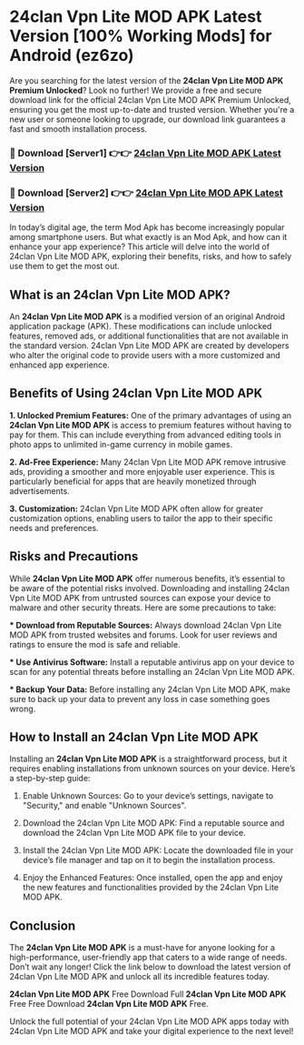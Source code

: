 # 24clan Vpn Lite MOD APK Latest Version [100% Working Mods] for Android (ez6zo)

Are you searching for the latest version of the <strong>24clan Vpn Lite MOD APK Premium Unlocked</strong>? Look no further! We provide a free and secure download link for the official 24clan Vpn Lite MOD APK Premium Unlocked, ensuring you get the most up-to-date and trusted version. Whether you're a new user or someone looking to upgrade, our download link guarantees a fast and smooth installation process.


<h3>🔴 Download [Server1] 👉👉 <a href="https://getmodsapk.pages.dev?q=24clan+Vpn+Lite+MOD+APK&ref=4R3">24clan Vpn Lite MOD APK Latest Version</a></h3>

<h3>🔴 Download [Server2] 👉👉 <a href="https://getmodsapk.pages.dev?q=24clan+Vpn+Lite+MOD+APK&ref=4R3">24clan Vpn Lite MOD APK Latest Version</a></h3>


In today’s digital age, the term Mod Apk has become increasingly popular among smartphone users. But what exactly is an Mod Apk, and how can it enhance your app experience? This article will delve into the world of 24clan Vpn Lite MOD APK, exploring their benefits, risks, and how to safely use them to get the most out.


<h2>What is an 24clan Vpn Lite MOD APK?</h2>

An <strong>24clan Vpn Lite MOD APK</strong> is a modified version of an original Android application package (APK). These modifications can include unlocked features, removed ads, or additional functionalities that are not available in the standard version. 24clan Vpn Lite MOD APK are created by developers who alter the original code to provide users with a more customized and enhanced app experience.


<h2>Benefits of Using 24clan Vpn Lite MOD APK</h2>

<strong> 1. Unlocked Premium Features:</strong> One of the primary advantages of using an <strong>24clan Vpn Lite MOD APK</strong> is access to premium features without having to pay for them. This can include everything from advanced editing tools in photo apps to unlimited in-game currency in mobile games.

<strong> 2. Ad-Free Experience:</strong> Many 24clan Vpn Lite MOD APK remove intrusive ads, providing a smoother and more enjoyable user experience. This is particularly beneficial for apps that are heavily monetized through advertisements.

<strong> 3. Customization:</strong> 24clan Vpn Lite MOD APK often allow for greater customization options, enabling users to tailor the app to their specific needs and preferences.


<h2>Risks and Precautions</h2>

While <strong>24clan Vpn Lite MOD APK</strong> offer numerous benefits, it’s essential to be aware of the potential risks involved. Downloading and installing 24clan Vpn Lite MOD APK from untrusted sources can expose your device to malware and other security threats. Here are some precautions to take:

<strong> * Download from Reputable Sources:</strong> Always download 24clan Vpn Lite MOD APK from trusted websites and forums. Look for user reviews and ratings to ensure the mod is safe and reliable.

<strong> * Use Antivirus Software:</strong> Install a reputable antivirus app on your device to scan for any potential threats before installing an 24clan Vpn Lite MOD APK.

<strong> * Backup Your Data:</strong> Before installing any 24clan Vpn Lite MOD APK, make sure to back up your data to prevent any loss in case something goes wrong.


<h2>How to Install an 24clan Vpn Lite MOD APK</h2>

Installing an <strong>24clan Vpn Lite MOD APK</strong> is a straightforward process, but it requires enabling installations from unknown sources on your device. Here’s a step-by-step guide:

 1. Enable Unknown Sources: Go to your device’s settings, navigate to "Security," and enable "Unknown Sources".

 2. Download the 24clan Vpn Lite MOD APK: Find a reputable source and download the 24clan Vpn Lite MOD APK file to your device.

 3. Install the 24clan Vpn Lite MOD APK: Locate the downloaded file in your device’s file manager and tap on it to begin the installation process.

 4. Enjoy the Enhanced Features: Once installed, open the app and enjoy the new features and functionalities provided by the 24clan Vpn Lite MOD APK.


<h2><strong>Conclusion</strong></h2>

The <strong>24clan Vpn Lite MOD APK</strong> is a must-have for anyone looking for a high-performance, user-friendly app that caters to a wide range of needs. Don’t wait any longer! Click the link below to download the latest version of 24clan Vpn Lite MOD APK and unlock all its incredible features today.

<strong>24clan Vpn Lite MOD APK</strong> Free Download Full <strong>24clan Vpn Lite MOD APK</strong> Free Free Download <strong>24clan Vpn Lite MOD APK</strong> Free.

Unlock the full potential of your 24clan Vpn Lite MOD APK apps today with 24clan Vpn Lite MOD APK and take your digital experience to the next level!